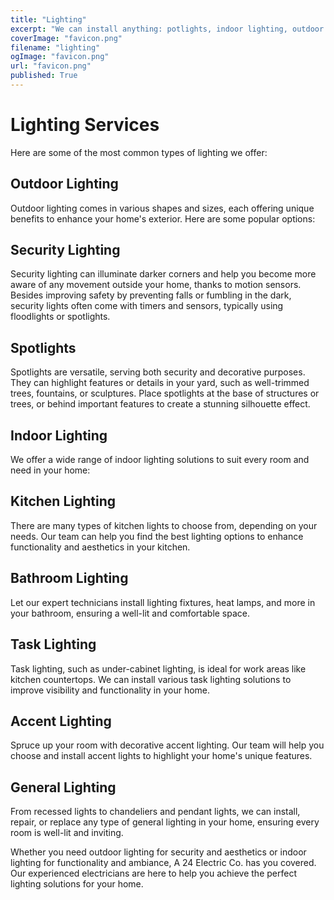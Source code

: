 ```yaml
---
title: "Lighting"
excerpt: "We can install anything: potlights, indoor lighting, outdoor security, or accent lighting."
coverImage: "favicon.png"
filename: "lighting"
ogImage: "favicon.png"
url: "favicon.png"
published: True
---
```

# Lighting Services

Here are some of the most common types of lighting we offer:

## Outdoor Lighting

Outdoor lighting comes in various shapes and sizes, each offering unique benefits to enhance your home's exterior. Here are some popular options:

## Security Lighting

Security lighting can illuminate darker corners and help you become more aware of any movement outside your home, thanks to motion sensors. Besides improving safety by preventing falls or fumbling in the dark, security lights often come with timers and sensors, typically using floodlights or spotlights.

## Spotlights

Spotlights are versatile, serving both security and decorative purposes. They can highlight features or details in your yard, such as well-trimmed trees, fountains, or sculptures. Place spotlights at the base of structures or trees, or behind important features to create a stunning silhouette effect.

## Indoor Lighting

We offer a wide range of indoor lighting solutions to suit every room and need in your home:

## Kitchen Lighting

There are many types of kitchen lights to choose from, depending on your needs. Our team can help you find the best lighting options to enhance functionality and aesthetics in your kitchen.

## Bathroom Lighting

Let our expert technicians install lighting fixtures, heat lamps, and more in your bathroom, ensuring a well-lit and comfortable space.

## Task Lighting

Task lighting, such as under-cabinet lighting, is ideal for work areas like kitchen countertops. We can install various task lighting solutions to improve visibility and functionality in your home.

## Accent Lighting

Spruce up your room with decorative accent lighting. Our team will help you choose and install accent lights to highlight your home's unique features.

## General Lighting

From recessed lights to chandeliers and pendant lights, we can install, repair, or replace any type of general lighting in your home, ensuring every room is well-lit and inviting.

Whether you need outdoor lighting for security and aesthetics or indoor lighting for functionality and ambiance, A 24 Electric Co. has you covered. Our experienced electricians are here to help you achieve the perfect lighting solutions for your home.